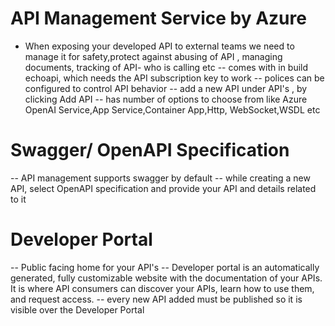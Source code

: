 # API Management Service by Azure
- When exposing your developed API to external teams we need to manage it for safety,protect against abusing of API , managing documents, tracking of API- who is calling etc
-- comes with in build echoapi, which needs the API subscription key to work
-- polices can be configured to control API behavior
-- add a new API under API's , by clicking Add API
   -- has number of options to choose from like Azure OpenAI Service,App Service,Container App,Http, WebSocket,WSDL etc

# Swagger/ OpenAPI Specification
-- API management supports swagger by default
-- while creating a new API, select OpenAPI specification and provide your API and details related to it

# Developer Portal
-- Public facing home for your API's
-- Developer portal is an automatically generated, fully customizable website with the documentation of your APIs. It is where API consumers can discover your APIs, learn how to use them, and request access. 
-- every new API added must be published so it is visible over the Developer Portal